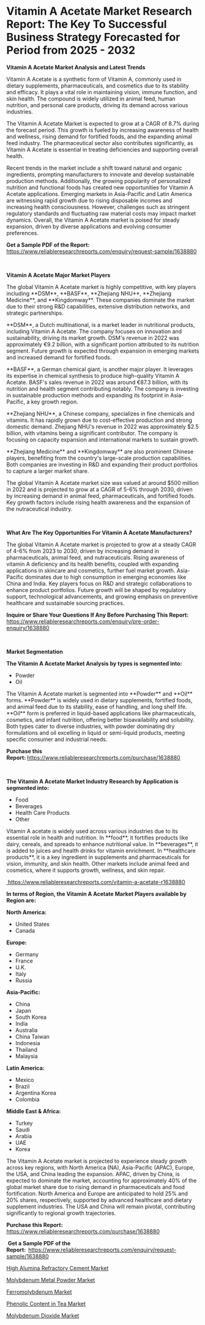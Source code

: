 <p><h1>Vitamin A Acetate Market Research Report: The Key To Successful Business Strategy Forecasted for Period from 2025 - 2032</h1></p><p><strong>Vitamin A Acetate Market Analysis and Latest Trends</strong></p>
<p><p>Vitamin A Acetate is a synthetic form of Vitamin A, commonly used in dietary supplements, pharmaceuticals, and cosmetics due to its stability and efficacy. It plays a vital role in maintaining vision, immune function, and skin health. The compound is widely utilized in animal feed, human nutrition, and personal care products, driving its demand across various industries.</p><p>The Vitamin A Acetate Market is expected to grow at a CAGR of 8.7% during the forecast period. This growth is fueled by increasing awareness of health and wellness, rising demand for fortified foods, and the expanding animal feed industry. The pharmaceutical sector also contributes significantly, as Vitamin A Acetate is essential in treating deficiencies and supporting overall health.</p><p>Recent trends in the market include a shift toward natural and organic ingredients, prompting manufacturers to innovate and develop sustainable production methods. Additionally, the growing popularity of personalized nutrition and functional foods has created new opportunities for Vitamin A Acetate applications. Emerging markets in Asia-Pacific and Latin America are witnessing rapid growth due to rising disposable incomes and increasing health consciousness. However, challenges such as stringent regulatory standards and fluctuating raw material costs may impact market dynamics. Overall, the Vitamin A Acetate market is poised for steady expansion, driven by diverse applications and evolving consumer preferences.</p></p>
<p><strong>Get a Sample PDF of the Report:&nbsp;</strong> <a href="https://www.reliableresearchreports.com/enquiry/request-sample/1638880?utm_campaign=34&utm_medium=2&utm_source=Github&utm_content=ia&utm_term=25012025&utm_id=vitamin-a-acetate">https://www.reliableresearchreports.com/enquiry/request-sample/1638880</a></p>
<p>&nbsp;</p>
<p><strong>Vitamin A Acetate Major Market Players</strong></p>
<p><p>The global Vitamin A Acetate market is highly competitive, with key players including **DSM**, **BASF**, **Zhejiang NHU**, **Zhejiang Medicine**, and **Kingdomway**. These companies dominate the market due to their strong R&D capabilities, extensive distribution networks, and strategic partnerships.</p><p>**DSM**, a Dutch multinational, is a market leader in nutritional products, including Vitamin A Acetate. The company focuses on innovation and sustainability, driving its market growth. DSM's revenue in 2022 was approximately €9.2 billion, with a significant portion attributed to its nutrition segment. Future growth is expected through expansion in emerging markets and increased demand for fortified foods.</p><p>**BASF**, a German chemical giant, is another major player. It leverages its expertise in chemical synthesis to produce high-quality Vitamin A Acetate. BASF's sales revenue in 2022 was around €87.3 billion, with its nutrition and health segment contributing notably. The company is investing in sustainable production methods and expanding its footprint in Asia-Pacific, a key growth region.</p><p>**Zhejiang NHU**, a Chinese company, specializes in fine chemicals and vitamins. It has rapidly grown due to cost-effective production and strong domestic demand. Zhejiang NHU's revenue in 2022 was approximately $2.5 billion, with vitamins being a significant contributor. The company is focusing on capacity expansion and international markets to sustain growth.</p><p>**Zhejiang Medicine** and **Kingdomway** are also prominent Chinese players, benefiting from the country's large-scale production capabilities. Both companies are investing in R&D and expanding their product portfolios to capture a larger market share.</p><p>The global Vitamin A Acetate market size was valued at around $500 million in 2022 and is projected to grow at a CAGR of 5-6% through 2030, driven by increasing demand in animal feed, pharmaceuticals, and fortified foods. Key growth factors include rising health awareness and the expansion of the nutraceutical industry.</p></p>
<p>&nbsp;</p>
<p><strong>What Are The Key Opportunities For Vitamin A Acetate Manufacturers?</strong></p>
<p><p>The global Vitamin A Acetate market is projected to grow at a steady CAGR of 4-6% from 2023 to 2030, driven by increasing demand in pharmaceuticals, animal feed, and nutraceuticals. Rising awareness of vitamin A deficiency and its health benefits, coupled with expanding applications in skincare and cosmetics, further fuel market growth. Asia-Pacific dominates due to high consumption in emerging economies like China and India. Key players focus on R&D and strategic collaborations to enhance product portfolios. Future growth will be shaped by regulatory support, technological advancements, and growing emphasis on preventive healthcare and sustainable sourcing practices.</p></p>
<p><strong>Inquire or Share Your Questions If Any Before Purchasing This Report:</strong> <a href="https://www.reliableresearchreports.com/enquiry/pre-order-enquiry/1638880?utm_campaign=34&utm_medium=2&utm_source=Github&utm_content=ia&utm_term=25012025&utm_id=vitamin-a-acetate">https://www.reliableresearchreports.com/enquiry/pre-order-enquiry/1638880</a></p>
<p>&nbsp;</p>
<p><strong>Market Segmentation</strong></p>
<p><strong>The Vitamin A Acetate Market Analysis by types is segmented into:</strong></p>
<p><ul><li>Powder</li><li>Oil</li></ul></p>
<p><p>The Vitamin A Acetate market is segmented into **Powder** and **Oil** forms. **Powder** is widely used in dietary supplements, fortified foods, and animal feed due to its stability, ease of handling, and long shelf life. **Oil** form is preferred in liquid-based applications like pharmaceuticals, cosmetics, and infant nutrition, offering better bioavailability and solubility. Both types cater to diverse industries, with powder dominating dry formulations and oil excelling in liquid or semi-liquid products, meeting specific consumer and industrial needs.</p></p>
<p><strong>Purchase this Report:&nbsp;</strong><a href="https://www.reliableresearchreports.com/purchase/1638880?utm_campaign=34&utm_medium=2&utm_source=Github&utm_content=ia&utm_term=25012025&utm_id=vitamin-a-acetate">https://www.reliableresearchreports.com/purchase/1638880</a></p>
<p>&nbsp;</p>
<p><strong>The Vitamin A Acetate Market Industry Research by Application is segmented into:</strong></p>
<p><ul><li>Food</li><li>Beverages</li><li>Health Care Products</li><li>Other</li></ul></p>
<p><p>Vitamin A acetate is widely used across various industries due to its essential role in health and nutrition. In **food**, it fortifies products like dairy, cereals, and spreads to enhance nutritional value. In **beverages**, it is added to juices and health drinks for vitamin enrichment. In **healthcare products**, it is a key ingredient in supplements and pharmaceuticals for vision, immunity, and skin health. Other markets include animal feed and cosmetics, where it supports growth, wellness, and skin repair.</p></p>
<p><a href="https://www.reliableresearchreports.com/vitamin-a-acetate-r1638880?utm_campaign=34&utm_medium=2&utm_source=Github&utm_content=ia&utm_term=25012025&utm_id=vitamin-a-acetate">&nbsp;https://www.reliableresearchreports.com/vitamin-a-acetate-r1638880</a></p>
<p><strong>In terms of Region, the Vitamin A Acetate Market Players available by Region are:</strong></p>
<p>
    <p> <strong> North America: </strong>
        <ul>
            <li>United States</li>
            <li>Canada</li>
        </ul>
        </p> 
    <p> <strong> Europe: </strong>
        <ul>
            <li>Germany</li>
            <li>France</li>
            <li>U.K.</li>
            <li>Italy</li>
            <li>Russia</li>
        </ul>
        </p> 
    <p> <strong> Asia-Pacific: </strong>
        <ul>
            <li>China</li>
            <li>Japan</li>
            <li>South Korea</li>
            <li>India</li>
            <li>Australia</li>
            <li>China Taiwan</li>
            <li>Indonesia</li>
            <li>Thailand</li>
            <li>Malaysia</li>
        </ul>
        </p> 
    <p> <strong> Latin America: </strong>
        <ul>
            <li>Mexico</li>
            <li>Brazil</li>
            <li>Argentina Korea</li>
            <li>Colombia</li>
        </ul>
        </p> 
    <p> <strong> Middle East & Africa: </strong>
        <ul>
            <li>Turkey</li>
            <li>Saudi</li>
            <li>Arabia</li>
            <li>UAE</li>
            <li>Korea</li>
        </ul>
    </p>
    </p>
<p><p>The Vitamin A Acetate market is projected to experience steady growth across key regions, with North America (NA), Asia-Pacific (APAC), Europe, the USA, and China leading the expansion. APAC, driven by China, is expected to dominate the market, accounting for approximately 40% of the global market share due to rising demand in pharmaceuticals and food fortification. North America and Europe are anticipated to hold 25% and 20% shares, respectively, supported by advanced healthcare and dietary supplement industries. The USA and China will remain pivotal, contributing significantly to regional growth trajectories.</p></p>
<p><strong>Purchase this Report: </strong><a href="https://www.reliableresearchreports.com/purchase/1638880?utm_campaign=34&utm_medium=2&utm_source=Github&utm_content=ia&utm_term=25012025&utm_id=vitamin-a-acetate">https://www.reliableresearchreports.com/purchase/1638880</a></p>
<p>&nbsp;<strong>Get a Sample PDF of the Report:&nbsp;&nbsp;</strong><a href="https://www.reliableresearchreports.com/enquiry/request-sample/1638880?utm_campaign=34&utm_medium=2&utm_source=Github&utm_content=ia&utm_term=25012025&utm_id=vitamin-a-acetate">https://www.reliableresearchreports.com/enquiry/request-sample/1638880</a></p>
<p><strong></strong></p>
<p><p><a href="https://github.com/eusoffyhanty/Market-Research-Report-List-1/blob/main/high-alumina-refractory-cement-market.md?utm_campaign=34&utm_medium=2&utm_source=Github&utm_content=ia&utm_term=25012025&utm_id=vitamin-a-acetate">High Alumina Refractory Cement Market</a></p><p><a href="https://github.com/xanaanenkaly/Market-Research-Report-List-1/blob/main/molybdenum-metal-powder-market.md?utm_campaign=34&utm_medium=2&utm_source=Github&utm_content=ia&utm_term=25012025&utm_id=vitamin-a-acetate">Molybdenum Metal Powder Market</a></p><p><a href="https://github.com/phumlaaijem/Market-Research-Report-List-1/blob/main/ferromolybdenum-market.md?utm_campaign=34&utm_medium=2&utm_source=Github&utm_content=ia&utm_term=25012025&utm_id=vitamin-a-acetate">Ferromolybdenum Market</a></p><p><a href="https://github.com/alasmyayock/Market-Research-Report-List-1/blob/main/phenolic-content-in-tea-market.md?utm_campaign=34&utm_medium=2&utm_source=Github&utm_content=ia&utm_term=25012025&utm_id=vitamin-a-acetate">Phenolic Content in Tea Market</a></p><p><a href="https://github.com/memorirummy/Market-Research-Report-List-1/blob/main/molybdenum-dioxide-market.md?utm_campaign=34&utm_medium=2&utm_source=Github&utm_content=ia&utm_term=25012025&utm_id=vitamin-a-acetate">Molybdenum Dioxide Market</a></p></p>